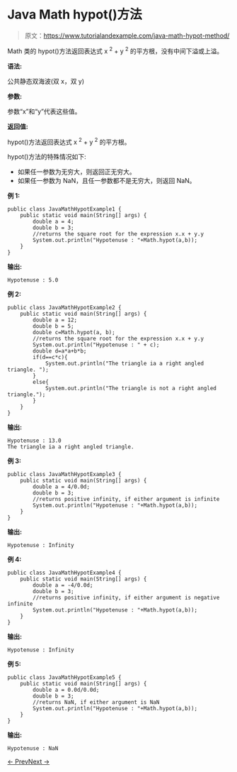 # Java Math hypot()方法

> 原文：<https://www.tutorialandexample.com/java-math-hypot-method/>

Math 类的 hypot()方法返回表达式 x <sup>2</sup> + y <sup>2</sup> 的平方根，没有中间下溢或上溢。

**语法:**

公共静态双海波(双 x，双 y)

**参数:**

参数“x”和“y”代表这些值。

**返回值:**

hypot()方法返回表达式 x <sup>2</sup> + y <sup>2</sup> 的平方根。

hypot()方法的特殊情况如下:

*   如果任一参数为无穷大，则返回正无穷大。
*   如果任一参数为 NaN，且任一参数都不是无穷大，则返回 NaN。

**例 1:**

```
public class JavaMathHypotExample1 {
    public static void main(String[] args) {
        double a = 4;
        double b = 3;
        //returns the square root for the expression x.x + y.y
        System.out.println("Hypotenuse : "+Math.hypot(a,b));
    }
}
```

**输出:**

```
Hypotenuse : 5.0
```

**例 2:**

```
public class JavaMathHypotExample2 {
    public static void main(String[] args) {
        double a = 12;
        double b = 5;
        double c=Math.hypot(a, b);
        //returns the square root for the expression x.x + y.y
        System.out.println("Hypotenuse : " + c);
        double d=a*a+b*b;
        if(d==c*c){
            System.out.println("The triangle ia a right angled triangle. ");
        }
        else{
            System.out.println("The triangle is not a right angled triangle.");
        }
    }
}
```

**输出:**

```
Hypotenuse : 13.0
The triangle ia a right angled triangle.
```

**例 3:**

```
public class JavaMathHypotExample3 {
    public static void main(String[] args) {
        double a = 4/0.0d;
        double b = 3;
        //returns positive infinity, if either argument is infinite
        System.out.println("Hypotenuse : "+Math.hypot(a,b));
    }
}
```

**输出:**

```
Hypotenuse : Infinity
```

**例 4:**

```
public class JavaMathHypotExample4 {
    public static void main(String[] args) {
        double a = -4/0.0d;
        double b = 3;
        //returns positive infinity, if either argument is negative infinite
        System.out.println("Hypotenuse : "+Math.hypot(a,b));
    }
}
```

**输出:**

```
Hypotenuse : Infinity
```

**例 5:**

```
public class JavaMathHypotExample5 {
    public static void main(String[] args) {
        double a = 0.0d/0.0d;
        double b = 3;
        //returns NaN, if either argument is NaN
        System.out.println("Hypotenuse : "+Math.hypot(a,b));
    }
}
```

**输出:**

```
Hypotenuse : NaN
```

[← Prev](https://www.tutorialandexample.com/java-math-getexponent-method/)[Next →](https://www.tutorialandexample.com/java-math-ieeeremainder-method/)